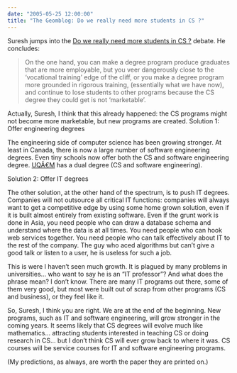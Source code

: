 ```yaml
---
date: "2005-05-25 12:00:00"
title: "The Geomblog: Do we really need more students in CS ?"
---
```




Suresh jumps into the [Do we really need more students in CS ?](http://blog.geomblog.org/2005/05/do-we-really-need-more-students-in-cs.html) debate. He concludes:

>On the one hand, you can make a degree program produce graduates that are more employable, but you veer dangerously close to the &lsquo;vocational training&rsquo; edge of the cliff, or you make a degree program more grounded in rigorous training, (essentially what we have now), and continue to lose students to other programs because the CS degree they could get is not &lsquo;marketable&rsquo;.



Actually, Suresh, I think that this already happened: the CS programs might not become more marketable, but new programs are created.
Solution 1: Offer engineering degrees

The engineering side of computer science has been growing stronger. At least in Canada, there is now a large number of software engineering degrees. Even tiny schools now offer both the CS and software engineering degree. [UQÃ€M](http://www.uqam.ca) has a dual degree (CS and software engineering).

Solution 2: Offer IT degrees

The other solution, at the other hand of the spectrum, is to push IT degrees. Companies will not outsource all critical IT functions: companies will always want to get a competitive edge by using some home grown solution, even if it is built almost entirely from existing software. Even if the grunt work is done in Asia, you need people who can draw a database schema and understand where the data is at all times. You need people who can hook web services together. You need people who can talk effectively about IT to the rest of the company. The guy who aced algorithms but can&rsquo;t give a good talk or listen to a user, he is useless for such a job.

This is were I haven&rsquo;t seen much growth. It is plagued by many problems in universities&hellip; who want to say he is an &ldquo;IT professor&rdquo;? And what does the phrase mean? I don&rsquo;t know. There are many IT programs out there, some of them very good, but most were built out of scrap from other programs (CS and business), or they feel like it.

So, Suresh, I think you are right. We are at the end of the beginning. New programs, such as IT and software engineering, will grow stronger in the coming years. It seems likely that CS degrees will evolve much like mathematics&hellip; attracting students interested in teaching CS or doing research in CS&hellip; but I don&rsquo;t think CS will ever grow back to where it was. CS courses will be service courses for IT and software engineering programs.

(My predictions, as always, are worth the paper they are printed on.)


